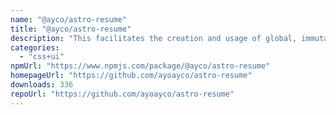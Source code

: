```yaml
---
name: "@ayco/astro-resume"
title: "@ayco/astro-resume"
description: "This facilitates the creation and usage of global, immutable data for Astro apps."
categories:
  - "css+ui"
npmUrl: "https://www.npmjs.com/package/@ayco/astro-resume"
homepageUrl: "https://github.com/ayoayco/astro-resume"
downloads: 336
repoUrl: "https://github.com/ayoayco/astro-resume"
---
```

